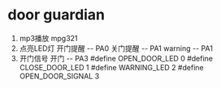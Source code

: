 # door guardian

1.  mp3播放
    mpg321 
2.  点亮LED灯
    开门提醒 -- PA0
    关门提醒 -- PA1
    warning -- PA1
3.  开门信号
    开门 -- PA3
#define OPEN_DOOR_LED   0
#define CLOSE_DOOR_LED  1
#define WARNING_LED     2
#define OPEN_DOOR_SIGNAL   3
